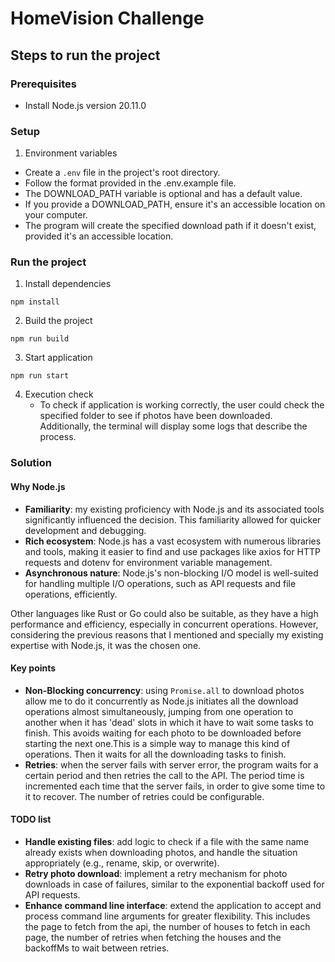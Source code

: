 # HomeVision Challenge

## Steps to run the project

### Prerequisites

- Install Node.js version 20.11.0

### Setup

1. Environment variables

- Create a `.env` file in the project's root directory.
- Follow the format provided in the .env.example file.
- The DOWNLOAD_PATH variable is optional and has a default value.
- If you provide a DOWNLOAD_PATH, ensure it's an accessible location on your computer.
- The program will create the specified download path if it doesn't exist, provided it's an accessible location.

### Run the project

1. Install dependencies

```
npm install
```

2. Build the project

```
npm run build
```

3. Start application

```
npm run start
```

4. Execution check
   - To check if application is working correctly, the user could check the specified folder to see if photos have been downloaded. Additionally, the terminal will display some logs that describe the process.

### Solution

#### Why Node.js

- **Familiarity**: my existing proficiency with Node.js and its associated tools significantly influenced the decision. This familiarity allowed for quicker development and debugging.
- **Rich ecosystem**: Node.js has a vast ecosystem with numerous libraries and tools, making it easier to find and use packages like axios for HTTP requests and dotenv for environment variable management.
- **Asynchronous nature**: Node.js's non-blocking I/O model is well-suited for handling multiple I/O operations, such as API requests and file operations, efficiently.

Other languages like Rust or Go could also be suitable, as they have a high performance and efficiency, especially in concurrent operations. However, considering the previous reasons that I mentioned and specially my existing expertise with Node.js, it was the chosen one.

#### Key points

- **Non-Blocking concurrency**: using `Promise.all` to download photos allow me to do it concurrently as Node.js initiates all the download operations almost simultaneously, jumping from one operation to another when it has 'dead' slots in which it have to wait some tasks to finish. This avoids waiting for each photo to be downloaded before starting the next one.This is a simple way to manage this kind of operations. Then it waits for all the downloading tasks to finish.
- **Retries**: when the server fails with server error, the program waits for a certain period and then retries the call to the API. The period time is incremented each time that the server fails, in order to give some time to it to recover. The number of retries could be configurable.

#### TODO list

- **Handle existing files**: add logic to check if a file with the same name already exists when downloading photos, and handle the situation appropriately (e.g., rename, skip, or overwrite).
- **Retry photo download**: implement a retry mechanism for photo downloads in case of failures, similar to the exponential backoff used for API requests.
- **Enhance command line interface**: extend the application to accept and process command line arguments for greater flexibility. This includes the page to fetch from the api, the number of houses to fetch in each page, the number of retries when fetching the houses and the backoffMs to wait between retries.
